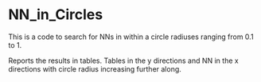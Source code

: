 # NN_in_Circles

This is a code to search for NNs in within a circle radiuses ranging from 0.1 to 1. 

Reports the results in tables. Tables in the y directions and NN in the x directions with circle radius increasing further along.
